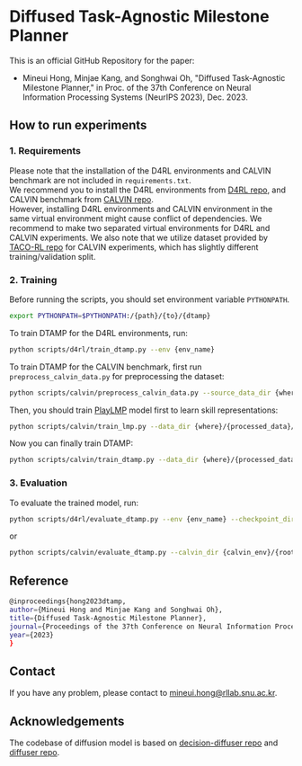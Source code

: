 # Diffused Task-Agnostic Milestone Planner

This is an official GitHub Repository for the paper:
- Mineui Hong, Minjae Kang, and Songhwai Oh, "Diffused Task-Agnostic Milestone Planner," in Proc. of the 37th Conference on Neural Information Processing Systems (NeurIPS 2023), Dec. 2023.

## How to run experiments

### 1. Requirements

Please note that the installation of the D4RL environments and CALVIN benchmark are not included in `requirements.txt`.  
We recommend you to install the D4RL environments from [D4RL repo](https://github.com/Farama-Foundation/D4RL),
and CALVIN benchmark from [CALVIN repo](https://github.com/mees/calvin).  
However, installing D4RL environments and CALVIN environment in the same virtual environment might cause conflict of dependencies.
We recommend to make two separated virtual environments for D4RL and CALVIN experiments.
We also note that we utilize dataset provided by [TACO-RL repo](https://github.com/ErickRosete/tacorl) for CALVIN experiments,
which has slightly different training/validation split.

### 2. Training

Before running the scripts, you should set environment variable ```PYTHONPATH```.
```bash
export PYTHONPATH=$PYTHONPATH:/{path}/{to}/{dtamp}
```
To train DTAMP for the D4RL environments, run:
```bash
python scripts/d4rl/train_dtamp.py --env {env_name}
```
To train DTAMP for the CALVIN benchmark, first run ```preprocess_calvin_data.py``` for preprocessing the dataset:
```bash
python scripts/calvin/preprocess_calvin_data.py --source_data_dir {where}/{tacorl_data}/{saved} --target_data_dir {where}/{to_save}/{processed_data}
```
Then, you should train [PlayLMP](https://learning-from-play.github.io/) model first to learn skill representations:
```bash
python scripts/calvin/train_lmp.py --data_dir {where}/{processed_data}/{saved}; python scripts/calvin/add_skills_to_calvin_dataset.py --data_dir {where}/{processed_data}/{saved}
```
Now you can finally train DTAMP:
```bash
python scripts/calvin/train_dtamp.py --data_dir {where}/{processed_data}/{saved} --lmp_dir {where}/{lmp_checkpoint}/{saved}
```

### 3. Evaluation

To evaluate the trained model, run:
```bash
python scripts/d4rl/evaluate_dtamp.py --env {env_name} --checkpoint_dir {checkpoint}/{dir}
```
or
```bash
python scripts/calvin/evaluate_dtamp.py --calvin_dir {calvin_env}/{root}/{pth} --data_dir {where}/{data}/{saved} --checkpoint_dir {checkpoint}/{dir} --tasks_per_rollout {1 or 2 or 3}
```

## Reference
```bash
@inproceedings{hong2023dtamp,
author={Mineui Hong and Minjae Kang and Songhwai Oh},
title={Diffused Task-Agnostic Milestone Planner},
journal={Proceedings of the 37th Conference on Neural Information Processing Systems (NeurIPS)},
year={2023}
}
```

## Contact
If you have any problem, please contact to <mineui.hong@rllab.snu.ac.kr>.

## Acknowledgements
The codebase of diffusion model is based on [decision-diffuser repo](https://github.com/anuragajay/decision-diffuser/tree/main/code) and [diffuser repo](https://github.com/jannerm/diffuser/).
